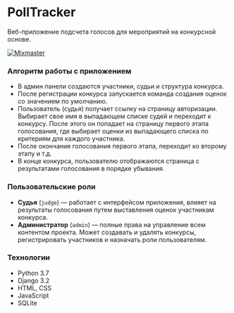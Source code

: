 # PollTracker

Веб-приложение подсчета голосов для мероприятий на конкурсной основе.

[![Mixmaster](https://img.shields.io/badge/Developed%20by-mixmaster-blue?style=for-the-badge)](https://github.com/mixma5ter)

### Алгоритм работы с приложением
* В админ панели создаются участники, судьи и структура конкурса.
* После регистрации конкурса запускается команда создания оценок со значением по умолчанию.
* Пользователь (судья) получает ссылку на страницу авторизации. Выбирает свое имя в выпадающем списке судей и переходит к конкурсу.
После этого он попадает на страницу первого этапа голосования, где выбирает оценки из выпадающего списка по критериям для каждого участника.
* После окончания голосования первого этапа, переходит ко второму этапу и т.д.
* В конце конкурса, пользователю отображаются страница с результатами голосования в порядке убывания.

### Пользовательские роли
* **Судья** (`judge`) — работает с интерфейсом приложения, влияет на результаты голосования путем выставления оценок участникам конкурса.
* **Администратор** (`admin`) — полные права на управление всем контентом проекта. Может создавать и удалять конкурсы, регистрировать участников и назначать роли пользователям.

### Технологии
* Python 3.7
* Django 3.2
* HTML, CSS
* JavaScript
* SQLite
